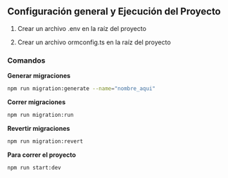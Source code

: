 ## Configuración general y Ejecución del Proyecto
1. Crear un archivo .env en la raíz del proyecto

2. Crear un archivo ormconfig.ts en la raíz del proyecto

### Comandos 
__Generar migraciones__
```bash
npm run migration:generate --name="nombre_aqui"
```
__Correr migraciones__
```bash
npm run migration:run
```
__Revertir migraciones__

```bash
npm run migration:revert
```
__Para correr el proyecto__

```bash
npm run start:dev
```